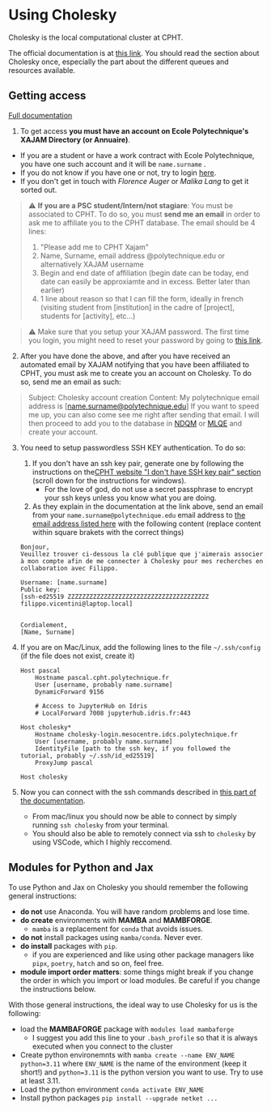# Using Cholesky

Cholesky is the local computational cluster at CPHT.

The official documentation is at [this link](https://docs.idcs.mesocentre.ip-paris.fr). 
You should read the section about Cholesky once, especially the part about the different queues and resources available.

## Getting access

[Full documentation](https://phymath.gitlab.labos.polytechnique.fr/docs/en/phymath/cpht/account/)

 1. To get access **you must have an account on Ecole Polytechnique's XAJAM Directory (or Annuaire)**.
   - If you are a student or have a work contract with Ecole Polytechnique, you have one such account and it will be `name.surname` .
   - If you do not know if you have one or not, try to login [here](https://annuaire.polytechnique.fr).
   - If you don't get in touch with _Florence Auger_ or _Malika Lang_ to get it sorted out.

   > :warning: **If you are a PSC student/Intern/not stagiare**: You must be associated to CPHT. To do so, you must **send me an email** in order to ask me to affiliate you to the CPHT database. The email should be 4 lines:
   >   1. "Please add me to CPHT Xajam"
   >   2. Name, Surname, email address @polytechnique.edu or alternatively XAJAM username
   >   3. Begin and end date of affiliation (begin date can be today, end date can easily be approxiamte and in excess. Better later than earlier)
   >   4. 1 line about reason so that I can fill the form, ideally in french (visiting student from [institution] in the cadre of [project], students for [activity], etc...)

   > :warning: Make sure that you setup your XAJAM password. The first time you login, you might need to reset your password by going to [this link](https://annuaire.polytechnique.fr/password/?p=password&lan=en).

  
2. After you have done the above, and after you have received an automated email by XAJAM notifying that you have been affiliated to CPHT, you must ask me to create you an account on Cholesky. To do so, send me an email as such:
  >  Subject: Cholesky account creation
  >  Content: My polytechnique email address is [name.surname@polytechnique.edu]
If you want to speed me up, you can also come see me right after sending that email. I will then proceed to add you to the database in [NDQM](https://gitlab.idcs.polytechnique.fr/ip-paris/idcs/poles/hpc/cholesky/projects/ndqm/-/blob/master/projet.json) or [MLQE](https://gitlab.idcs.polytechnique.fr/ip-paris/idcs/poles/hpc/cholesky/projects/mlqe/-/blob/master/projet.json) and create your account.

3. You need to setup passwordless SSH KEY authentication. To do so:

    1. If you don't have an ssh key pair, generate one by following the instructions on the[CPHT website "I don't have SSH key pair" section](https://phymath.gitlab.labos.polytechnique.fr/docs//en/phymath/cpht/workstation/remote/#you-dont-have-a-ssh-key-pair) (scroll down for the instructions for windows).
         - For the love of god, do not use a secret passphrase to encrypt your ssh keys unless you know what you are doing.
     2. As they explain in the documentation at the link above, send an email from your `name.surname@polytechnique.edu` email address to [the email address listed here](https://phymath.gitlab.labos.polytechnique.fr/docs/en/phymath/cpht/) with the following content (replace content within square brakets with the correct things)
    ```Subject: Configuration de l'authentification par clé publique
    Bonjour,
    Veuillez trouver ci-dessous la clé publique que j'aimerais associer à mon compte afin de me connecter à Cholesky pour mes recherches en collaboration avec Filippo.

    Username: [name.surname]
    Public key:
    [ssh-ed25519 ZZZZZZZZZZZZZZZZZZZZZZZZZZZZZZZZZZZZZZZ filippo.vicentini@laptop.local]


    Cordialement,
    [Name, Surname]
    ```

4. If you are on Mac/Linux, add the following lines to the file `~/.ssh/config` (if the file does not exist, create it)
    ```
    Host pascal
        Hostname pascal.cpht.polytechnique.fr
        User [username, probably name.surname]
        DynamicForward 9156
        
        # Access to JupyterHub on Idris
        # LocalForward 7008 jupyterhub.idris.fr:443

    Host cholesky*
        Hostname cholesky-login.mesocentre.idcs.polytechnique.fr
        User [username, probably name.surname]
        IdentityFile [path to the ssh key, if you followed the tutorial, probably ~/.ssh/id_ed25519]
        ProxyJump pascal

    Host cholesky
    ```

 5. Now you can connect with the ssh commands described in [this part of the documentation](https://phymath.gitlab.labos.polytechnique.fr/docs//en/phymath/cpht/workstation/remote/#you-have-a-ssh-key-pair).
    - From mac/linux you should now be able to connect by simply running `ssh cholesky` from your terminal.
    - You should also be able to remotely connect via ssh to `cholesky` by using VSCode, which I highly reccomend.


## Modules for Python and Jax

To use Python and Jax on Cholesky you should remember the following general instructions:
 - **do not** use Anaconda. You will have random problems and lose time.
 - **do create** environments with **MAMBA** and **MAMBFORGE**.
   - `mamba` is a replacement for `conda` that avoids issues.
 - **do not** install packages using `mamba/conda`. Never ever.
 - **do install** packages with `pip`.
   - if you are experienced and like using other package managers like `pipx`, `poetry`, `hatch` and so on, feel free.
 - **module import order matters**: some things might break if you change the order in which you import or load modules. Be careful if you change the instructions below.

With those general instructions, the ideal way to use Cholesky for us is the following:
 - load the **MAMBAFORGE** package with `modules load mambaforge`
   - I suggest you add this line to your `.bash_profile` so that it is always executed when you connect to the cluster
 - Create python environemnts with `mamba create --name ENV_NAME python=3.11` where `ENV_NAME` is the name of the environment (keep it short!) and `python=3.11` is the python version you want to use. Try to use at least 3.11.
 - Load the python environment `conda activate ENV_NAME`
 - Install python packages `pip install --upgrade netket ...`
 



